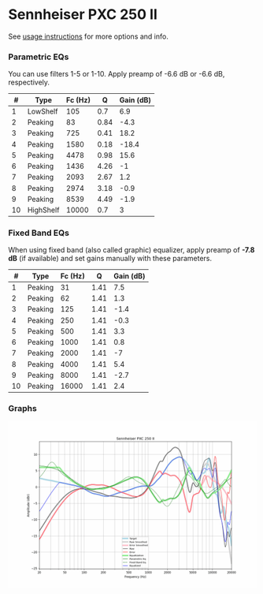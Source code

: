 # Sennheiser PXC 250 II
See [usage instructions](https://github.com/jaakkopasanen/AutoEq#usage) for more options and info.

### Parametric EQs
You can use filters 1-5 or 1-10. Apply preamp of -6.6 dB or -6.6 dB, respectively.

|   # | Type      |   Fc (Hz) |    Q |   Gain (dB) |
|-----|-----------|-----------|------|-------------|
|   1 | LowShelf  |       105 | 0.7  |         6.9 |
|   2 | Peaking   |        83 | 0.84 |        -4.3 |
|   3 | Peaking   |       725 | 0.41 |        18.2 |
|   4 | Peaking   |      1580 | 0.18 |       -18.4 |
|   5 | Peaking   |      4478 | 0.98 |        15.6 |
|   6 | Peaking   |      1436 | 4.26 |        -1   |
|   7 | Peaking   |      2093 | 2.67 |         1.2 |
|   8 | Peaking   |      2974 | 3.18 |        -0.9 |
|   9 | Peaking   |      8539 | 4.49 |        -1.9 |
|  10 | HighShelf |     10000 | 0.7  |         3   |

### Fixed Band EQs
When using fixed band (also called graphic) equalizer, apply preamp of **-7.8 dB** (if available) and set gains manually with these parameters.

|   # | Type    |   Fc (Hz) |    Q |   Gain (dB) |
|-----|---------|-----------|------|-------------|
|   1 | Peaking |        31 | 1.41 |         7.5 |
|   2 | Peaking |        62 | 1.41 |         1.3 |
|   3 | Peaking |       125 | 1.41 |        -1.4 |
|   4 | Peaking |       250 | 1.41 |        -0.3 |
|   5 | Peaking |       500 | 1.41 |         3.3 |
|   6 | Peaking |      1000 | 1.41 |         0.8 |
|   7 | Peaking |      2000 | 1.41 |        -7   |
|   8 | Peaking |      4000 | 1.41 |         5.4 |
|   9 | Peaking |      8000 | 1.41 |        -2.7 |
|  10 | Peaking |     16000 | 1.41 |         2.4 |

### Graphs
![](./Sennheiser%20PXC%20250%20II.png)
